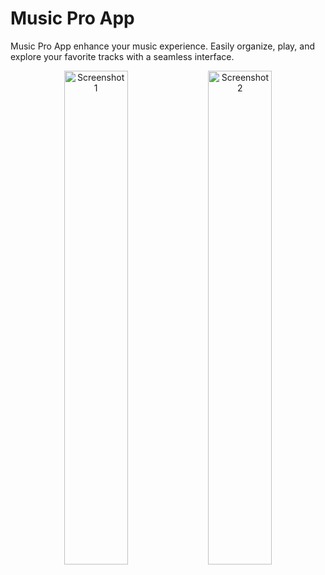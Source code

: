 # Music Pro App

Music Pro App enhance your music experience. Easily organize, play, and explore your favorite tracks with a seamless interface.




<p align="center">
  <img src="https://github.com/user-attachments/assets/6dce24c5-4262-4b69-91e7-a1b96dd8a219" alt="Screenshot 1" width="45%"/>
  <img src="https://github.com/user-attachments/assets/7f45a04b-a44c-4bf5-bf90-4328ecc2cd92" alt="Screenshot 2" width="45%"/>
</p>
